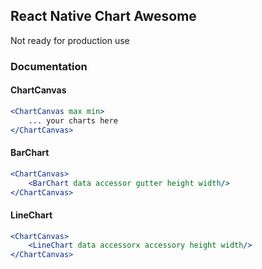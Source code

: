 ## React Native Chart Awesome

Not ready for production use

### Documentation

#### ChartCanvas
``` jsx
<ChartCanvas max min>
	... your charts here
</ChartCanvas>
```

#### BarChart
``` jsx
<ChartCanvas>
	<BarChart data accessor gutter height width/>
</ChartCanvas>
```

#### LineChart
``` jsx
<ChartCanvas>
	<LineChart data accessorx accessory height width/>
</ChartCanvas>
```
